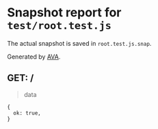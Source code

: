 # Snapshot report for `test/root.test.js`

The actual snapshot is saved in `root.test.js.snap`.

Generated by [AVA](https://avajs.dev).

## GET: /

> data

    {
      ok: true,
    }
